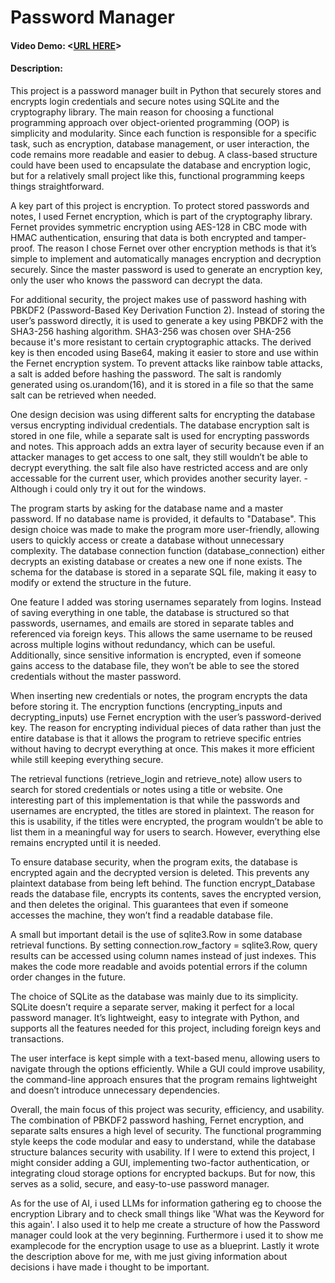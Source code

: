 # Password Manager
#### Video Demo:  <[URL HERE](https://youtu.be/OXylacFcLAM)>
#### Description:

This project is a password manager built in Python that securely stores and encrypts login credentials and secure notes using SQLite and the cryptography library. The main reason for choosing a functional programming approach over object-oriented programming (OOP) is simplicity and modularity. Since each function is responsible for a specific task, such as encryption, database management, or user interaction, the code remains more readable and easier to debug. A class-based structure could have been used to encapsulate the database and encryption logic, but for a relatively small project like this, functional programming keeps things straightforward.

A key part of this project is encryption. To protect stored passwords and notes, I used Fernet encryption, which is part of the cryptography library. Fernet provides symmetric encryption using AES-128 in CBC mode with HMAC authentication, ensuring that data is both encrypted and tamper-proof. The reason I chose Fernet over other encryption methods is that it’s simple to implement and automatically manages encryption and decryption securely. Since the master password is used to generate an encryption key, only the user who knows the password can decrypt the data.

For additional security, the project makes use of password hashing with PBKDF2 (Password-Based Key Derivation Function 2). Instead of storing the user’s password directly, it is used to generate a key using PBKDF2 with the SHA3-256 hashing algorithm. SHA3-256 was chosen over SHA-256 because it's more resistant to certain cryptographic attacks. The derived key is then encoded using Base64, making it easier to store and use within the Fernet encryption system. To prevent attacks like rainbow table attacks, a salt is added before hashing the password. The salt is randomly generated using os.urandom(16), and it is stored in a file so that the same salt can be retrieved when needed.

One design decision was using different salts for encrypting the database versus encrypting individual credentials. The database encryption salt is stored in one file, while a separate salt is used for encrypting passwords and notes. This approach adds an extra layer of security because even if an attacker manages to get access to one salt, they still wouldn’t be able to decrypt everything. the salt file also have restricted access and are only accessable for the current user, which provides another security layer. - Although i could only try it out for the windows.

The program starts by asking for the database name and a master password. If no database name is provided, it defaults to "Database". This design choice was made to make the program more user-friendly, allowing users to quickly access or create a database without unnecessary complexity. The database connection function (database_connection) either decrypts an existing database or creates a new one if none exists. The schema for the database is stored in a separate SQL file, making it easy to modify or extend the structure in the future.

One feature I added was storing usernames separately from logins. Instead of saving everything in one table, the database is structured so that passwords, usernames, and emails are stored in separate tables and referenced via foreign keys. This allows the same username to be reused across multiple logins without redundancy, which can be useful. Additionally, since sensitive information is encrypted, even if someone gains access to the database file, they won’t be able to see the stored credentials without the master password.

When inserting new credentials or notes, the program encrypts the data before storing it. The encryption functions (encrypting_inputs and decrypting_inputs) use Fernet encryption with the user’s password-derived key. The reason for encrypting individual pieces of data rather than just the entire database is that it allows the program to retrieve specific entries without having to decrypt everything at once. This makes it more efficient while still keeping everything secure.

The retrieval functions (retrieve_login and retrieve_note) allow users to search for stored credentials or notes using a title or website. One interesting part of this implementation is that while the passwords and usernames are encrypted, the titles are stored in plaintext. The reason for this is usability, if the titles were encrypted, the program wouldn’t be able to list them in a meaningful way for users to search. However, everything else remains encrypted until it is needed.

To ensure database security, when the program exits, the database is encrypted again and the decrypted version is deleted. This prevents any plaintext database from being left behind. The function encrypt_Database reads the database file, encrypts its contents, saves the encrypted version, and then deletes the original. This guarantees that even if someone accesses the machine, they won’t find a readable database file.

A small but important detail is the use of sqlite3.Row in some database retrieval functions. By setting connection.row_factory = sqlite3.Row, query results can be accessed using column names instead of just indexes. This makes the code more readable and avoids potential errors if the column order changes in the future.

The choice of SQLite as the database was mainly due to its simplicity. SQLite doesn’t require a separate server, making it perfect for a local password manager. It’s lightweight, easy to integrate with Python, and supports all the features needed for this project, including foreign keys and transactions.

The user interface is kept simple with a text-based menu, allowing users to navigate through the options efficiently. While a GUI could improve usability, the command-line approach ensures that the program remains lightweight and doesn’t introduce unnecessary dependencies.

Overall, the main focus of this project was security, efficiency, and usability. The combination of PBKDF2 password hashing, Fernet encryption, and separate salts ensures a high level of security. The functional programming style keeps the code modular and easy to understand, while the database structure balances security with usability. If I were to extend this project, I might consider adding a GUI, implementing two-factor authentication, or integrating cloud storage options for encrypted backups. But for now, this serves as a solid, secure, and easy-to-use password manager.

As for the use of AI, i used LLMs for information gathering eg to choose the encryption Library and to check small things like 'What was the Keyword for this again'. I also used it to help me create a structure of how the Password manager could look at the very beginning. Furthermore i used it to show me examplecode for the encryption usage to use as a blueprint. Lastly it wrote the description above for me, with me just giving information about decisions i have made i thought to be important.
